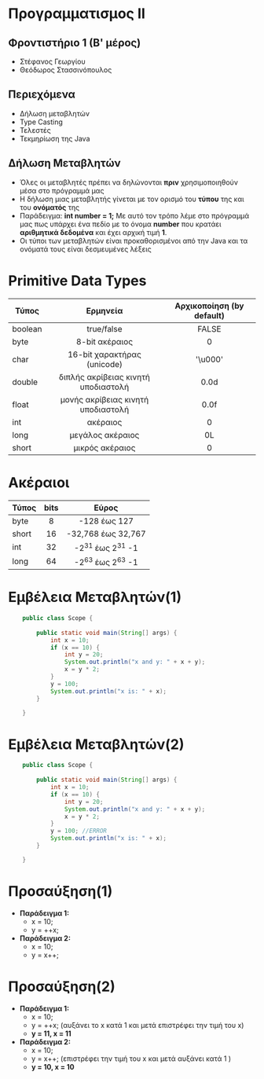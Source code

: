 # Προγραμματισμος ΙΙ
## Φροντιστήριο 1 (Β' μέρος)

* Στέφανος Γεωργίου
* Θεόδωρος Στασσινόπουλος


## Περιεχόμενα

* Δήλωση μεταβλητών
* Type Casting
* Τελεστές
* Τεκμηρίωση της Java


## Δήλωση Μεταβλητών 

* Όλες οι μεταβλητές πρέπει να δηλώνονται **πριν** χρησιμοποιηθούν μέσα στο πρόγραμμά μας
* Η δήλωση μιας μεταβλητής γίνεται με τον ορισμό του **τύπου** της και του **ονόματός** της
* Παράδειγμα: **int number = 1;** Με αυτό τον τρόπο λέμε στο πρόγραμμά μας πως υπάρχει ένα πεδίο με το όνομα **number** που κρατάει **αριθμητικά δεδομένα** και έχει αρχική τιμή **1**.
* Οι τύποι των μεταβλητών είναι προκαθορισμένοι από την Java και τα ονόματά τους είναι δεσμευμένες λέξεις


# Primitive Data Types

| Τύπος   	|               Ερμηνεία              	| Αρχικοποίηση  (by default) 	|
|---------	|:-----------------------------------:	|:--------------------------:	|
| boolean 	|              true/false             	|            FALSE           	|
| byte    	|            8-bit ακέραιος           	|              0             	|
| char    	|     16-bit χαρακτήρας  (unicode)    	|           '\u000'          	|
| double  	| διπλής ακρίβειας κινητή υποδιαστολή 	|            0.0d            	|
| float   	|  μονής ακρίβειας κινητή υποδιαστολή 	|            0.0f            	|
| int     	|               ακέραιος              	|              0             	|
| long    	|           μεγάλος ακέραιος          	|             0L             	|
| short   	|           μικρός ακέραιος           	|              0             	|


# Ακέραιοι

| Τύπος 	| bits 	|        Εύρος       	|
|-------	|:----:	|:------------------:	|
| byte  	|   8  	|    -128 έως 127    	|
| short 	|  16  	| -32,768 έως 32,767 	|
| int   	|  32  	|  -2<sup>31</sup> έως 2<sup>31</sup> -1 	|
| long  	|  64  	| -2<sup>63</sup> έως  2<sup>63</sup> -1 	|


# Εμβέλεια Μεταβλητών(1) 

```java
	public class Scope {
	
		public static void main(String[] args) {
			int x = 10;
			if (x == 10) {
				int y = 20;
				System.out.println("x and y: " + x + y);
				x = y * 2;
			}
			y = 100;
			System.out.println("x is: " + x);
		}

	}
```


# Εμβέλεια Μεταβλητών(2) 

```java
	public class Scope {
	
		public static void main(String[] args) {
			int x = 10;
			if (x == 10) {
				int y = 20;
				System.out.println("x and y: " + x + y);
				x = y * 2;
			}
			y = 100; //ERROR
			System.out.println("x is: " + x);
		}

	}
```


# Προσαύξηση(1)

* **Παράδειγμα 1:**
	* x = 10;
	* y = ++x;
* **Παράδειγμα 2:**
	* x = 10;
	* y = x++;


# Προσαύξηση(2)

* **Παράδειγμα 1:**
	* x = 10;
	* y = ++x; (αυξάνει το x κατά 1 και μετά επιστρέφει την τιμή του x)
	* **y = 11, x = 11**
* **Παράδειγμα 2:**
	* x = 10;
	* y = x++; (επιστρέφει την τιμή του x και μετά αυξάνει κατά 1 )
	* **y = 10, x = 10**

